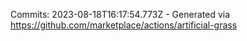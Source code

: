 Commits: 2023-08-18T16:17:54.773Z - Generated via https://github.com/marketplace/actions/artificial-grass
<br>
